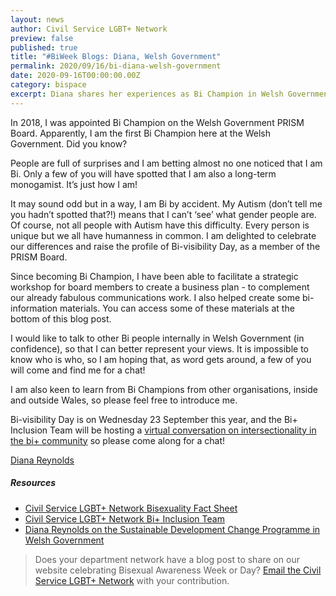 ```yaml
---
layout: news
author: Civil Service LGBT+ Network
preview: false
published: true
title: "#BiWeek Blogs: Diana, Welsh Government"
permalink: 2020/09/16/bi-diana-welsh-government
date: 2020-09-16T00:00:00.00Z
category: bispace
excerpt: Diana shares her experiences as Bi Champion in Welsh Government.
---
```


In 2018, I was appointed Bi Champion on the Welsh Government PRISM Board. Apparently, I am the first Bi Champion here at the Welsh Government. Did you know?

People are full of surprises and I am betting almost no one noticed that I am Bi. Only a few of you will have spotted that I am also a long-term monogamist. It’s just how I am! 

It may sound odd but in a way, I am Bi by accident. My Autism (don’t tell me you hadn’t spotted that?!) means that I can’t ‘see’ what gender people are. Of course, not all people with Autism have this difficulty. Every person is unique but we all have humanness in common. I am delighted to celebrate our differences and raise the profile of Bi-visibility Day, as a member of the PRISM Board.

Since becoming Bi Champion, I have been able to facilitate a strategic workshop for board members to create a business plan - to complement our already fabulous communications work. I also helped create some bi-information materials. You can access some of these materials at the bottom of this blog post.

I would like to talk to other Bi people internally in Welsh Government (in confidence), so that I can better represent your views. It is impossible to know who is who, so I am hoping that, as word gets around, a few of you will come and find me for a chat!

I am also keen to learn from Bi Champions from other organisations, inside and outside Wales, so please feel free to introduce me.

Bi-visibility Day is on Wednesday 23 September this year, and the Bi+ Inclusion Team will be hosting a [virtual conversation on intersectionality in the bi+ community](https://www.eventbrite.co.uk/e/bisectionality-tickets-121350088381) so please come along for a chat!

[Diana Reynolds](mailto:diana.reynolds@gov.wales)

##### Resources
* [Civil Service LGBT+ Network Bisexuality Fact Sheet](https://www.civilservice.lgbt/publication/bi-fact-sheet)
* [Civil Service LGBT+ Network Bi+ Inclusion Team](https://www.civilservice.lgbt/about/our-team/bi-inclusion/)
* [Diana Reynolds on the Sustainable Development Change Programme in Welsh Government](https://academiwales.gov.wales/pages/quick-tips-awgrymiadau-cyflym)

> Does your department network have a blog post to share on our website celebrating Bisexual Awareness Week or Day? [Email the Civil Service LGBT+ Network](mailto:info@civilservice.lgbt) with your contribution.
